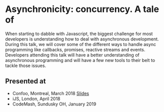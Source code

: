 # Asynchronicity: concurrency. A tale of

When starting to dabble with Javascript, the biggest challenge for most developers is understanding how to deal with asynchronous development. During this talk, we will cover some of the different ways to handle async programming like callbacks, promises, reactive streams and events. Developers attending this talk will have a better understanding of asynchronous programming and will have a few new tools to their belt to tackle those issues.

## Presented at 
* Confoo, Montreal, March 2018 [Slides](http://www.javascripteverything.com/slides/async-confoo.pdf)
* iJS, London, April 2018
* CodeMash, Sundusky OH, January 2019
